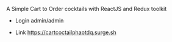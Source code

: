 A Simple Cart to Order cocktails with ReactJS and Redux toolkit

- Login admin/admin

- Link https://cartcoctailphaptdq.surge.sh
